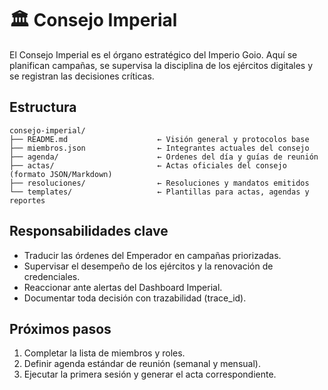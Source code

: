 # 🏛️ Consejo Imperial

El Consejo Imperial es el órgano estratégico del Imperio Goio. Aquí se planifican campañas, se supervisa la disciplina de los ejércitos digitales y se registran las decisiones críticas.

## Estructura

```
consejo-imperial/
├── README.md                    ← Visión general y protocolos base
├── miembros.json                ← Integrantes actuales del consejo
├── agenda/                      ← Ordenes del día y guías de reunión
├── actas/                       ← Actas oficiales del consejo (formato JSON/Markdown)
├── resoluciones/                ← Resoluciones y mandatos emitidos
└── templates/                   ← Plantillas para actas, agendas y reportes
```

## Responsabilidades clave

- Traducir las órdenes del Emperador en campañas priorizadas.
- Supervisar el desempeño de los ejércitos y la renovación de credenciales.
- Reaccionar ante alertas del Dashboard Imperial.
- Documentar toda decisión con trazabilidad (trace_id).

## Próximos pasos

1. Completar la lista de miembros y roles.
2. Definir agenda estándar de reunión (semanal y mensual).
3. Ejecutar la primera sesión y generar el acta correspondiente.
